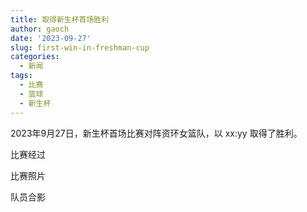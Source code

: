 ```yaml
---
title: 取得新生杯首场胜利
author: gaoch
date: '2023-09-27'
slug: first-win-in-freshman-cup
categories:
  - 新闻
tags:
  - 比赛
  - 篮球
  - 新生杯
---
```


2023年9月27日，新生杯首场比赛对阵资环女篮队，以 xx:yy 取得了胜利。

<!--more-->

比赛经过


比赛照片


队员合影

